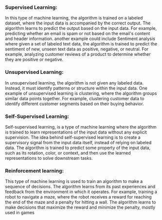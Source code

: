 ### Supervised Learning:

In this type of machine learning, the algorithm is trained on a labeled dataset, where the input data is accompanied by the correct output. The algorithm learns to predict the output based on the input data. For example, predicting whether an email is spam or not based on the email's content and header information. another example could include Sentiment analysis where given a set of labeled text data, the algorithm is trained to predict the sentiment of new, unseen text data as positive, negative, or neutral. For example, analyzing customer reviews of a product to determine whether they are positive or negative.

### Unsupervised Learning: 
In unsupervised learning, the algorithm is not given any labeled data. Instead, it must identify patterns or structure within the input data. One example of unsupervised learning is clustering, where the algorithm groups similar data points together. For example, clustering customer data to identify different customer segments based on their buying behavior.

### Self-Supervised Learning: 
Self-supervised learning, is a type of machine learning where the algorithm is trained to learn representations of the input data without any explicit supervision. The idea behind self-supervised learning is to create a supervisory signal from the input data itself, instead of relying on labeled data. The algorithm is trained to predict some property of the input data, such as its rotation, color, or context, and then use the learned representations to solve downstream tasks.

### Reinforcement learning: 
This type of machine learning is used to train an algorithm to make a sequence of decisions. The algorithm learns from its past experiences and feedback from the environment in which it operates. For example, training a robot to navigate a maze, where the robot receives a reward for reaching the end of the maze and a penalty for hitting a wall. The algorithm learns to make decisions that maximize the reward and minimize the penalty, mostly used in games
